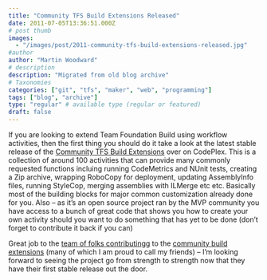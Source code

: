 ```yaml
---
title: "Community TFS Build Extensions Released"
date: 2011-07-05T13:36:51.000Z
# post thumb
images:
  - "/images/post/2011-community-tfs-build-extensions-released.jpg"
#author
author: "Martin Woodward"
# description
description: "Migrated from old blog archive"
# Taxonomies
categories: ["git", "tfs", "maker", "web", "programming"]
tags: ["blog", "archive"]
type: "regular" # available type (regular or featured)
draft: false
---
```

If you are looking to extend Team Foundation Build using workflow activities, then the first thing you should do it take a look at the latest stable release of the [Community TFS Build Extensions](http://tfsbuildextensions.codeplex.com/) over on CodePlex.  This is a collection of around 100 activities that can provide many commonly requested functions incluing running CodeMetrics and NUnit tests, creating a Zip archive, wrapping RoboCopy for deployment, updating AssemblyInfo files, running StyleCop, merging assemblies with ILMerge etc etc.  Basically most of the building blocks for major common customization already done for you.  Also – as it’s an open source project ran by the MVP community you have access to a bunch of great code that shows you how to create your own activity should you want to do something that has yet to be done (don’t forget to contribute it back if you can)  

[](http://tfsbuildextensions.codeplex.com/)  

Great job to the [team of folks contributingg](http://tfsbuildextensions.codeplex.com/team/view) to the [community build extensions](http://tfsbuildextensions.codeplex.com/) (many of which I am proud to call my friends) – I’m looking forward to seeing the project go from strength to strength now that they have their first stable release out the door.